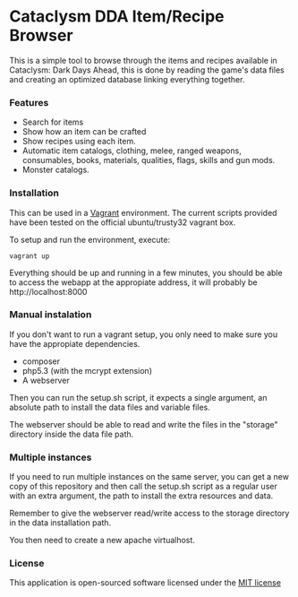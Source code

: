 Cataclysm DDA Item/Recipe Browser
=================================

This is a simple tool to browse through the items and recipes available in Cataclysm: Dark Days Ahead, this is done by reading the game's data files and creating an optimized database linking everything together.

### Features

- Search for items
- Show how an item can be crafted
- Show recipes using each item.
- Automatic item catalogs, clothing, melee, ranged weapons, consumables, books, materials, qualities, flags, skills and gun mods.
- Monster catalogs.

### Installation

This can be used in a [Vagrant](https://www.vagrantup.com/) environment. The current scripts provided have been tested on the official ubuntu/trusty32 vagrant box.

To setup and run the environment, execute:

```
vagrant up
```

Everything should be up and running in a few minutes, you should be able to access the webapp at the appropiate address, it will probably be http://localhost:8000

### Manual instalation

If you don't want to run a vagrant setup, you only need to make sure you
have the appropiate dependencies.

* composer
* php5.3 (with the mcrypt extension)
* A webserver

Then you can run the setup.sh script, it expects a single argument, an
absolute path to install the data files and variable files.

The webserver should be able to read and write the files in the "storage"
directory inside the data file path.

### Multiple instances

If you need to run multiple instances on the same server, you can get a new
copy of this repository and then call the setup.sh script as a regular user
with an extra argument, the path to install the extra resources and data. 

Remember to give the webserver read/write access to the storage directory
in the data installation path.

You then need to create a new apache virtualhost.

### License

This application is open-sourced software licensed under the [MIT license](http://opensource.org/licenses/MIT)
